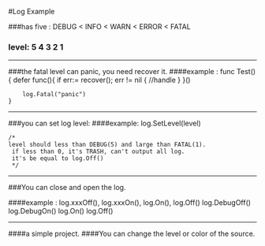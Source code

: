 #Log Example

###has five :  DEBUG < INFO < WARN < ERROR < FATAL
###  level:	5       4       3       2       1


------------------------------------
###the fatal level can panic, you need recover it. 
####example : 
    func Test(){
        defer func(){
            if err:= recover(); err != nil {
                //handle 
            }
        }()


        log.Fatal("panic")
    }   

---------------------------------------------
###you can set log level:
####example:
    log.SetLevel(level)
    
    /*
    level should less than DEBUG(5) and large than FATAL(1).
     if less than 0, it's TRASH, can't output all log.
     it's be equal to log.Off()
     */
     
     
--------------------------------------
###You can close and open the log.

####example : log.xxxOff(), log.xxxOn(), log.On(), log.Off()
        log.DebugOff()
        log.DebugOn()
        log.On()
        log.Off()

------------------------------------
####a simple project.
####You can change the level or color of the source.


